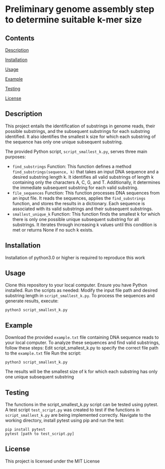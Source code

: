 # Preliminary genome assembly step to determine suitable k-mer size
## Contents
[Description](#https://github.com/ololade-g/BIO539-python/blob/main/README.md#description)

[Installation](##Installation)

[Usage](##Usage)

[Example](##Example)

[Testing](##Testing)

[License](##License)

## Description
This project entails the identification of substrings in genome reads, their possible substrings, and the subsequent substrings for each substring identified. It also identifies the smallest k size for which each substring of the sequence has only one unique subsequent substring.

The provided Python script, `script_smallest_k.py`, serves three main purposes:
* `find_substrings` Function: This function defines a method `find_substrings(sequence, k)` that takes an input DNA sequence and a desired substring length k. It identifies all valid substrings of length k containing only the characters A, C, G, and T. Additionally, it determines the immediate subsequent substring for each valid substring.
* `file_sequences` Function: This function processes DNA sequences from an input file. It reads the sequences, applies the `find_substrings` function, and stores the results in a dictionary. Each sequence is associated with its valid substrings and their subsequent substrings.
* `smallest_unique_k` Function: This function finds the smallest k for which there is only one possible unique subsequent substring for all substrings. It iterates through increasing k values until this condition is met or returns None if no such k exists.

## Installation
Installation of python3.0 or higher is required to reproduce this work

## Usage
Clone this repository to your local computer.
Ensure you have Python installed.
Run the scripts as needed:
Modify the input file path and desired substring length in `script_smallest_k.py`.
To process the sequences and generate results, execute:
```
python3 script_smallest_k.py
```

## Example
Download the provided `example.txt` file containing DNA sequence reads to your local computer. To analyze these sequences and find valid substrings, follow these steps:
Edit script_smallest_k.py to specify the correct file path to the `example.txt` file
Run the script: 
```
python3 script_smallest_k.py
```
The results will be the smallest size of k for which each substring has only one unique subsequent substring

## Testing
The functions in the script_smallest_k.py script can be tested using pytest. A test script `test_script.py` was created to test if the functions in `script_smallest_k.py` are being implemented correctly.
Navigate to the working directory, install pytest using pip and run the test: 
```
pip install pytest
pytest [path to test_script.py]
```

## License
This project is licensed under the MIT License
